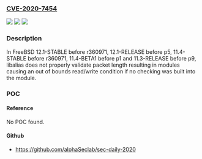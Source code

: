 ### [CVE-2020-7454](https://cve.mitre.org/cgi-bin/cvename.cgi?name=CVE-2020-7454)
![](https://img.shields.io/static/v1?label=Product&message=FreeBSD&color=blue)
![](https://img.shields.io/static/v1?label=Version&message=n%2Fa&color=blue)
![](https://img.shields.io/static/v1?label=Vulnerability&message=Out-of-bounds%20read%2Fwrite&color=brighgreen)

### Description

In FreeBSD 12.1-STABLE before r360971, 12.1-RELEASE before p5, 11.4-STABLE before r360971, 11.4-BETA1 before p1 and 11.3-RELEASE before p9, libalias does not properly validate packet length resulting in modules causing an out of bounds read/write condition if no checking was built into the module.

### POC

#### Reference
No POC found.

#### Github
- https://github.com/alphaSeclab/sec-daily-2020

